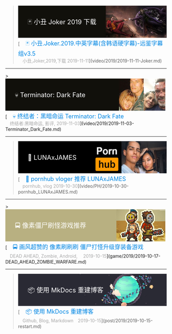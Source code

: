 <!-- 5 -->
> <div style="position:relative;"><a href="/video/2019/2019-11-11-Joker/"><img src="/imgs/banner/2019-11-11-Joker.jpg" width="500" height="100"></a><br><div style="position:absolute; z-index:2; left:10px; top:35px"><font style="font-size: 20px;font-weight: 400;margin: 0;color: #ffffff;">　🃏 小丑 Joker 2019 下载 </font></div></div>[<font style="font-size: 18px;font-weight: 400;margin: 0;color: #0086e3;">　🃏 小丑.Joker.2019.中英字幕(含韩语硬字幕)-远鉴字幕组v3.5</font><br><font style="margin: 4px 0 5px 0;color: #a8a8a8;position: relative;">　小丑,Joker,2019,下载 2019-11-11</font>](video/2019/2019-11-11-Joker.md)


<hr>
<!-- 4 -->
> <div style="position:relative;"><a href="/video/2019/2019-11-03-Terminator_Dark_Fate/"><img src="/imgs/banner/2019-11-03-Terminator_Dark_Fate.jpg" width="500" height="100"></a><br><div style="position:absolute; z-index:2; left:10px; top:35px"><font style="font-size: 20px;font-weight: 400;margin: 0;color: #ffffff;">　💀 Terminator: Dark Fate</font></div></div>[<font style="font-size: 18px;font-weight: 400;margin: 0;color: #0086e3;">　💀 终结者：黑暗命运 Terminator: Dark Fate</font><br><font style="margin: 4px 0 5px 0;color: #a8a8a8;position: relative;">　终结者:黑暗命运, 影评, 2019-11-03</font>](video/2019/2019-11-03-Terminator_Dark_Fate.md)

<hr>
<!-- 3 -->

> <div style="position:relative;"><a href="/video/PH/2019-10-30-pornhub_LUNAxJAMES/"><img src="/imgs/banner/2019-10-30-pornhub_LUNAxJAMES.jpg" width="500" height="100"></a><br><div style="position:absolute; z-index:2; left:10px; top:35px"><font style="font-size: 20px;font-weight: 400;margin: 0;color: #ffffff;">　📸 LUNAxJAMES  </font></div></div>[<font style="font-size: 18px;font-weight: 400;margin: 0;color: #0086e3;">　📸 pornhub vloger 推荐 LUNAxJAMES</font><br><font style="margin: 4px 0 5px 0;color: #a8a8a8;position: relative;">　pornhub, vlog  2019-10-30</font>](video/PH/2019-10-30-pornhub_LUNAxJAMES.md)

<hr>
<!-- 2 -->
> <div style="position:relative;"><a href="/game/2019/2019-10-17-DEAD_AHEAD_ZOMBIE_WARFARE/"><img src="/imgs/banner/2019-10-17-DEAD_AHEAD_ZOMBIE_WARFARE.jpg" width="500" height="100"></a><br><div style="position:absolute; z-index:2; left:10px; top:35px"><font style="font-size: 20px;font-weight: 400;margin: 0;color: #ffffff;">　🚍 像素僵尸刷怪游戏推荐</font></div></div>[<font style="font-size: 18px;font-weight: 400;margin: 0;color: #0086e3;">　🚍 画风超赞的 像素刷刷刷 僵尸打怪升级穿装备游戏</font><br><font style="margin: 4px 0 5px 0;color: #a8a8a8;position: relative;">　DEAD AHEAD, Zombie, Android, 　2019-10-15</font>](game/2019/2019-10-17-DEAD_AHEAD_ZOMBIE_WARFARE.md)

<hr>
<!-- 1 -->

> <div style="position:relative;"><a href="/post/2019/2019-10-15-restart/"><img src="/imgs/banner/2019-10-15-restart.jpg" width="500" height="100"></a><br><div style="position:absolute; z-index:2; left:10px; top:35px"><font style="font-size: 20px;font-weight: 400;margin: 0;color: #ffffff;">　📦 使用 MkDocs 重建博客</font></div></div>[<font style="font-size: 18px;font-weight: 400;margin: 0;color: #0086e3;">　📦 使用 MkDocs 重建博客</font><br><font style="margin: 4px 0 5px 0;color: #a8a8a8;position: relative;">　Github, Blog, Markdown　2019-10-15</font>](post/2019/2019-10-15-restart.md)

